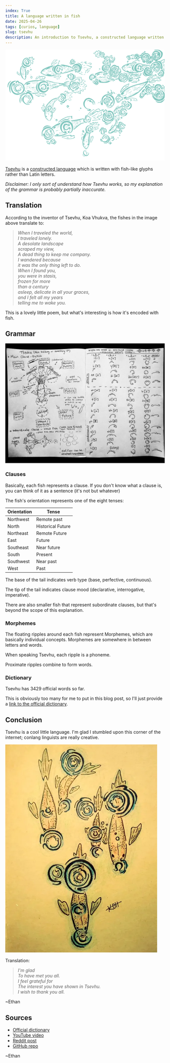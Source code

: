 ```yaml
---
index: True
title: A language written in fish
date: 2025-04-26
tags: [curios, language]
slug: tsevhu
description: An introduction to Tsevhu, a constructed language written with fish symbols, and its unique grammar.
---
```


![A poem written in Tsevhu](../../images/tsevhu_poem.svg)

[Tsevhu](https://conlang.fandom.com/wiki/Tsevhu) is a [constructed language](https://en.wikipedia.org/wiki/Constructed_language) which is written with fish-like glyphs rather than Latin letters.

*Disclaimer: I only sort of understand how Tsevhu works, so my explanation of the grammar is probably partially inaccurate.*

## Translation

According to the inventor of Tsevhu, Koa Vhukva, the fishes in the image above translate to:

> *When I traveled the world,*  
> *I traveled lonely.*  
> *A desolate landscape*  
> *scraped my view,*  
> *A dead thing to keep me company.*  
> *I wandered because*  
> *it was the only thing left to do.*  
> *When I found you,*  
> *you were in stasis,*  
> *frozen for more*  
> *than a century*  
> *asleep, delicate in all your graces,*  
> *and I felt all my years*  
> *telling me to wake you.*  

This is a lovely little poem, but what's interesting is how it's encoded with fish.

## Grammar

![A Tsevhu grammar chart](../../images/tsevhu_grammar.webp)

### Clauses

Basically, each fish represents a clause. If you don't know what a clause is, you can think of it as a sentence (it's not but whatever)

The fish's orientation represents one of the eight tenses:

| Orientation  | Tense            |
|--------------|-----------------|
| Northwest    | Remote past      |
| North        | Historical Future|
| Northeast    | Remote Future    |
| East         | Future           |
| Southeast    | Near future      |
| South        | Present          |
| Southwest    | Near past        |
| West         | Past             |

The base of the tail indicates verb type (base, perfective, continuous).

The tip of the tail indicates clause mood (declarative, interrogative, imperative).

There are also smaller fish that represent subordinate clauses, but that's beyond the scope of this explanation.

### Morphemes

The floating ripples around each fish represent Morphemes, which are basically individual concepts. Morphemes are somewhere in between letters and words.

When speaking Tsevhu, each ripple is a phoneme.

Proximate ripples combine to form words.

### Dictionary

Tsevhu has 3429 official words so far.

This is obviously too many for me to put in this blog post, so I'll just provide a [link to the official dictionary](https://docs.google.com/spreadsheets/d/1Z3GgLvUsjAupx9l_Zo0lBfozFwRk_K_gE6kCBJmuU3Y).

## Conclusion

Tsevhu is a cool little language. I'm glad I stumbled upon this corner of the internet; conlang linguists are really creative.

![A Tsevhu poem written on parchment that translates to a thank you poem](../../images/tsevhu_thanks.webp)

Translation:

> *I'm glad*  
> *To have met you all.*  
> *I feel grateful for*  
> *The interest you have shown in Tsevhu.*  
> *I wish to thank you all.*  

~Ethan

## Sources

- [Official dictionary](https://docs.google.com/spreadsheets/d/1Z3GgLvUsjAupx9l_Zo0lBfozFwRk_K_gE6kCBJmuU3Y/edit)
- [YouTube video](https://www.youtube.com/watch?v=bZJa-C3lsjg)
- [Reddit post](https://www.reddit.com/r/conlangs/comments/gxgy6i/tsevhu_key_activity/)
- [GitHub repo](https://github.com/GammaGames/koilang)

~Ethan
